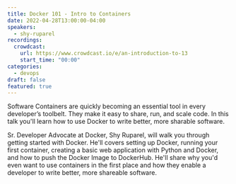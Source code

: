 ```yaml
---
title: Docker 101 - Intro to Containers
date: 2022-04-28T13:00:00-04:00
speakers:
  - shy-ruparel
recordings:
  crowdcast:
    url: https://www.crowdcast.io/e/an-introduction-to-13
    start_time: "00:00"
categories:
  - devops
draft: false
featured: true
---
```


Software Containers are quickly becoming an essential tool in every developer’s toolbelt. They make it easy to share, run, and scale code. In this talk you'll learn how to use Docker to write better, more sharable software.

Sr. Developer Advocate at Docker, Shy Ruparel, will walk you through getting started with Docker. He'll covers setting up Docker, running your first container, creating a basic web application with Python and Docker, and how to push the Docker Image to DockerHub. He'll share why you'd even want to use containers in the first place and how they enable a developer to write better, more shareable software.
